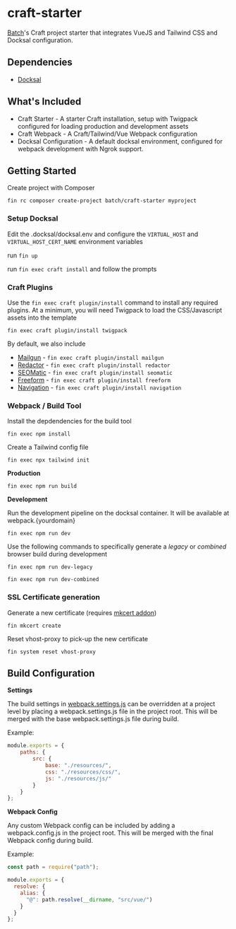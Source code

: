 # craft-starter

[Batch](https://batch.nz)'s Craft project starter that integrates VueJS and Tailwind CSS and Docksal configuration.

## Dependencies

* [Docksal](https://docksal.io/)

## What's Included

* Craft Starter - A starter Craft installation, setup with Twigpack configured for loading production and development assets
* Craft Webpack - A Craft/Tailwind/Vue Webpack configuration
* Docksal Configuration - A default docksal environment, configured for webpack development with Ngrok support.

## Getting Started
Create project with Composer

`fin rc composer create-project batch/craft-starter myproject`

### Setup Docksal
Edit the .docksal/docksal.env and configure the `VIRTUAL_HOST` and `VIRTUAL_HOST_CERT_NAME` environment variables

run `fin up`

run `fin exec craft install` and follow the prompts

### Craft Plugins
Use the `fin exec craft plugin/install` command to install any required plugins.
At a minimum, you will need Twigpack to load the CSS/Javascript assets into the template

 `fin exec craft plugin/install twigpack`

By default, we also include

* [Mailgun](https://github.com/craftcms/mailgun) - `fin exec craft plugin/install mailgun`
* [Redactor](https://github.com/craftcms/redactor) - `fin exec craft plugin/install redactor`
* [SEOMatic](https://github.com/nystudio107/craft-seomatic) -  `fin exec craft plugin/install seomatic`
* [Freeform](https://github.com/solspace/craft3-freeform) -  `fin exec craft plugin/install freeform`
* [Navigation](https://github.com/verbb/navigation)  - `fin exec craft plugin/install navigation`

### Webpack / Build Tool
Install the depdendencies for the build tool

`fin exec npm install`

Create a Tailwind config file

`fin exec npx tailwind init`

**Production**

`fin exec npm run build`

**Development**

Run the development pipeline on the docksal container. It will be available at webpack.{yourdomain}

`fin exec npm run dev`

Use the following commands to specifically generate a *legacy* or *combined* browser build during development

`fin exec npm run dev-legacy`

`fin exec npm run dev-combined`

### SSL Certificate generation

Generate a new certificate (requires [mkcert addon](https://docs.docksal.io/tools/mkcert#setup-and-usage-via-addon))

`fin mkcert create`

Reset vhost-proxy to pick-up the new certificate

`fin system reset vhost-proxy`

## Build Configuration

**Settings**

The build settings in [webpack.settings.js](https://github.com/batchnz/craft-webpack/blob/master/webpack.settings.js) can be overridden at a project level by placing a webpack.settings.js file in the project root. This will be merged with the base webpack.settings.js file during build.

Example:

```javascript
module.exports = {
    paths: {
        src: {
            base: "./resources/",
            css: "./resources/css/",
            js: "./resources/js/"
        }
    }
};
```

**Webpack Config**

Any custom Webpack config can be included by adding a webpack.config.js in the project root. This will be merged with the final Webpack config during build.

Example:

```javascript
const path = require("path");

module.exports = {
  resolve: {
    alias: {
      "@": path.resolve(__dirname, "src/vue/")
    }
  }
};
```

